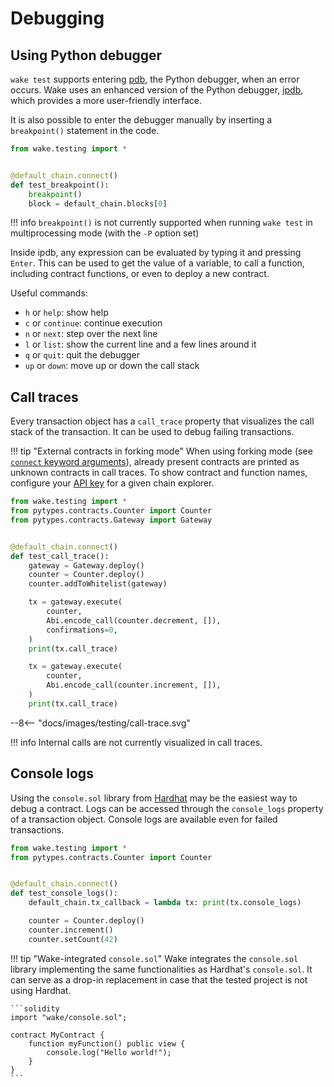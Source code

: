 # Debugging

## Using Python debugger

`wake test` supports entering [pdb](https://docs.python.org/3/library/pdb.html), the Python debugger, when an error occurs.
Wake uses an enhanced version of the Python debugger, [ipdb](https://github.com/gotcha/ipdb), which provides a more user-friendly interface.

It is also possible to enter the debugger manually by inserting a `breakpoint()` statement in the code.

```python
from wake.testing import *


@default_chain.connect()
def test_breakpoint():
    breakpoint()
    block = default_chain.blocks[0]
```

!!! info
    `breakpoint()` is not currently supported when running `wake test` in multiprocessing mode (with the `-P` option set)

Inside ipdb, any expression can be evaluated by typing it and pressing `Enter`.
This can be used to get the value of a variable, to call a function, including contract functions, or even to deploy a new contract.

<div id="debugger-asciinema" style="z-index: 1; position: relative;"></div>
<script>
  window.onload = function(){
    AsciinemaPlayer.create('../debugger.cast', document.getElementById('debugger-asciinema'), { preload: true, autoPlay: true, rows: 15 });
}
</script>

Useful commands:

- `h` or `help`: show help
- `c` or `continue`: continue execution
- `n` or `next`: step over the next line
- `l` or `list`: show the current line and a few lines around it
- `q` or `quit`: quit the debugger
- `up` or `down`: move up or down the call stack

## Call traces

Every transaction object has a `call_trace` property that visualizes the call stack of the transaction.
It can be used to debug failing transactions.

!!! tip "External contracts in forking mode"
    When using forking mode (see [`connect` keyword arguments](./chains-and-blocks.md#connect-keyword-arguments)), already present contracts are printed as unknown contracts in call traces.
    To show contract and function names, configure your [API key](../configuration.md#api_keys-namespace) for a given chain explorer.

```python
from wake.testing import *
from pytypes.contracts.Counter import Counter
from pytypes.contracts.Gateway import Gateway


@default_chain.connect()
def test_call_trace():
    gateway = Gateway.deploy()
    counter = Counter.deploy()
    counter.addToWhitelist(gateway)

    tx = gateway.execute(
        counter,
        Abi.encode_call(counter.decrement, []),
        confirmations=0,
    )
    print(tx.call_trace)

    tx = gateway.execute(
        counter,
        Abi.encode_call(counter.increment, []),
    )
    print(tx.call_trace)
```

<div>
--8<-- "docs/images/testing/call-trace.svg"
</div>

!!! info
    Internal calls are not currently visualized in call traces.


## Console logs

Using the `console.sol` library from [Hardhat](https://hardhat.org/tutorial/debugging-with-hardhat-network#solidity--console.log)
may be the easiest way to debug a contract. Logs can be accessed through the `console_logs` property of a transaction object.
Console logs are available even for failed transactions.

```python
from wake.testing import *
from pytypes.contracts.Counter import Counter


@default_chain.connect()
def test_console_logs():
    default_chain.tx_callback = lambda tx: print(tx.console_logs)

    counter = Counter.deploy()
    counter.increment()
    counter.setCount(42)
```

!!! tip "Wake-integrated `console.sol`"
    Wake integrates the `console.sol` library implementing the same functionalities as Hardhat's `console.sol`.
    It can serve as a drop-in replacement in case that the tested project is not using Hardhat.

    ```solidity
    import "wake/console.sol";
    
    contract MyContract {
        function myFunction() public view {
            console.log("Hello world!");
        }
    }
    ```